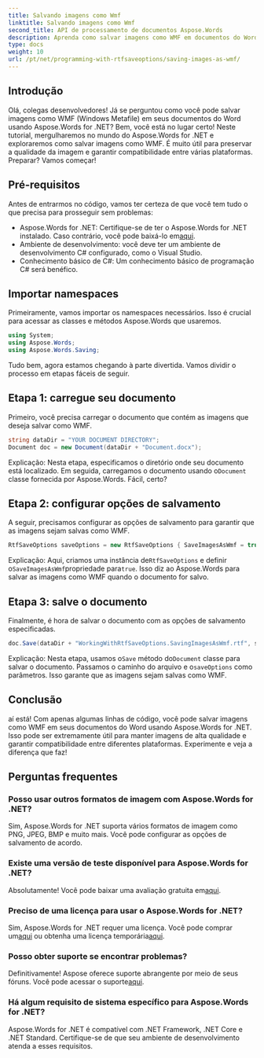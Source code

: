 ```yaml
---
title: Salvando imagens como Wmf
linktitle: Salvando imagens como Wmf
second_title: API de processamento de documentos Aspose.Words
description: Aprenda como salvar imagens como WMF em documentos do Word usando Aspose.Words for .NET com nosso guia passo a passo detalhado. Aumente a compatibilidade dos seus documentos e a qualidade da imagem.
type: docs
weight: 10
url: /pt/net/programming-with-rtfsaveoptions/saving-images-as-wmf/
---
```

## Introdução

Olá, colegas desenvolvedores! Já se perguntou como você pode salvar imagens como WMF (Windows Metafile) em seus documentos do Word usando Aspose.Words for .NET? Bem, você está no lugar certo! Neste tutorial, mergulharemos no mundo do Aspose.Words for .NET e exploraremos como salvar imagens como WMF. É muito útil para preservar a qualidade da imagem e garantir compatibilidade entre várias plataformas. Preparar? Vamos começar!

## Pré-requisitos

Antes de entrarmos no código, vamos ter certeza de que você tem tudo o que precisa para prosseguir sem problemas:

-  Aspose.Words for .NET: Certifique-se de ter o Aspose.Words for .NET instalado. Caso contrário, você pode baixá-lo em[aqui](https://releases.aspose.com/words/net/).
- Ambiente de desenvolvimento: você deve ter um ambiente de desenvolvimento C# configurado, como o Visual Studio.
- Conhecimento básico de C#: Um conhecimento básico de programação C# será benéfico.

## Importar namespaces

Primeiramente, vamos importar os namespaces necessários. Isso é crucial para acessar as classes e métodos Aspose.Words que usaremos.

```csharp
using System;
using Aspose.Words;
using Aspose.Words.Saving;
```

Tudo bem, agora estamos chegando à parte divertida. Vamos dividir o processo em etapas fáceis de seguir.

## Etapa 1: carregue seu documento

Primeiro, você precisa carregar o documento que contém as imagens que deseja salvar como WMF. 

```csharp
string dataDir = "YOUR DOCUMENT DIRECTORY";
Document doc = new Document(dataDir + "Document.docx");
```

 Explicação: Nesta etapa, especificamos o diretório onde seu documento está localizado. Em seguida, carregamos o documento usando o`Document` classe fornecida por Aspose.Words. Fácil, certo?

## Etapa 2: configurar opções de salvamento

A seguir, precisamos configurar as opções de salvamento para garantir que as imagens sejam salvas como WMF.

```csharp
RtfSaveOptions saveOptions = new RtfSaveOptions { SaveImagesAsWmf = true };
```

 Explicação: Aqui, criamos uma instância de`RtfSaveOptions` e definir o`SaveImagesAsWmf`propriedade para`true`. Isso diz ao Aspose.Words para salvar as imagens como WMF quando o documento for salvo.

## Etapa 3: salve o documento

Finalmente, é hora de salvar o documento com as opções de salvamento especificadas.

```csharp
doc.Save(dataDir + "WorkingWithRtfSaveOptions.SavingImagesAsWmf.rtf", saveOptions);
```

 Explicação: Nesta etapa, usamos o`Save` método do`Document` classe para salvar o documento. Passamos o caminho do arquivo e o`saveOptions` como parâmetros. Isso garante que as imagens sejam salvas como WMF.

## Conclusão

aí está! Com apenas algumas linhas de código, você pode salvar imagens como WMF em seus documentos do Word usando Aspose.Words for .NET. Isso pode ser extremamente útil para manter imagens de alta qualidade e garantir compatibilidade entre diferentes plataformas. Experimente e veja a diferença que faz!

## Perguntas frequentes

### Posso usar outros formatos de imagem com Aspose.Words for .NET?
Sim, Aspose.Words for .NET suporta vários formatos de imagem como PNG, JPEG, BMP e muito mais. Você pode configurar as opções de salvamento de acordo.

### Existe uma versão de teste disponível para Aspose.Words for .NET?
 Absolutamente! Você pode baixar uma avaliação gratuita em[aqui](https://releases.aspose.com/).

### Preciso de uma licença para usar o Aspose.Words for .NET?
 Sim, Aspose.Words for .NET requer uma licença. Você pode comprar um[aqui](https://purchase.aspose.com/buy) ou obtenha uma licença temporária[aqui](https://purchase.aspose.com/temporary-license/).

### Posso obter suporte se encontrar problemas?
 Definitivamente! Aspose oferece suporte abrangente por meio de seus fóruns. Você pode acessar o suporte[aqui](https://forum.aspose.com/c/words/8).

### Há algum requisito de sistema específico para Aspose.Words for .NET?
Aspose.Words for .NET é compatível com .NET Framework, .NET Core e .NET Standard. Certifique-se de que seu ambiente de desenvolvimento atenda a esses requisitos.